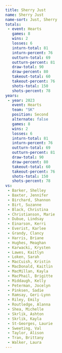 ```yaml
---
title: Sherry Just
name: Sherry Just
name-sort: Just, Sherry
totals:
 - event: Hearts
   games: 8
   wins: 2
   losses: 6
   inturn-total: 81
   inturn-percent: 76
   outturn-total: 69
   outturn-percent: 81
   draw-total: 90
   draw-percent: 80
   takeout-total: 60
   takeout-percent: 76
   shots-total: 150
   shots-percent: 78
years:
 - year: 2023
   event: Hearts
   team: "SK"
   position: Second
   alternate: false
   games: 8
   wins: 2
   losses: 6
   inturn-total: 81
   inturn-percent: 76
   outturn-total: 69
   outturn-percent: 81
   draw-total: 90
   draw-percent: 80
   takeout-total: 60
   takeout-percent: 76
   shots-total: 150
   shots-percent: 78
vs:
 - Barker, Shelley
 - Baxter, Jennifer
 - Birchard, Shannon
 - Birt, Suzanne
 - Black, Christina
 - Christianson, Marie
 - Dubue, Lindsay
 - Einarson, Kerri
 - Everist, Karlee
 - Grandy, Clancy
 - Harris, Briane
 - Hughes, Meaghan
 - Karwacki, Krysten
 - Lawes, Kaitlyn
 - Loken, Sarah
 - MacCuish, Kristin
 - MacDonald, Kaitlin
 - MacMillan, Kayla
 - MacPhail, Brigitte
 - Middaugh, Kelly
 - Peterman, Jocelyn
 - Pinksen, Sadie
 - Ramsay, Geri-Lynn
 - Riley, Emily
 - Routledge, Alanna
 - Shea, Michelle
 - Skrlik, Ashton
 - Skrlik, Kayla
 - St-Georges, Laurie
 - Sweeting, Val
 - Taylor, Alison
 - Tran, Brittany
 - Walker, Laura
---
```

